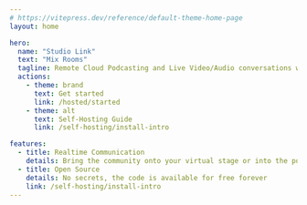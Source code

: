 ```yaml
---
# https://vitepress.dev/reference/default-theme-home-page
layout: home

hero:
  name: "Studio Link"
  text: "Mix Rooms"
  tagline: Remote Cloud Podcasting and Live Video/Audio conversations with your audience
  actions:
    - theme: brand
      text: Get started
      link: /hosted/started
    - theme: alt
      text: Self-Hosting Guide 
      link: /self-hosting/install-intro

features:
  - title: Realtime Communication
    details: Bring the community onto your virtual stage or into the podcast
  - title: Open Source
    details: No secrets, the code is available for free forever
    link: /self-hosting/install-intro
---
```

